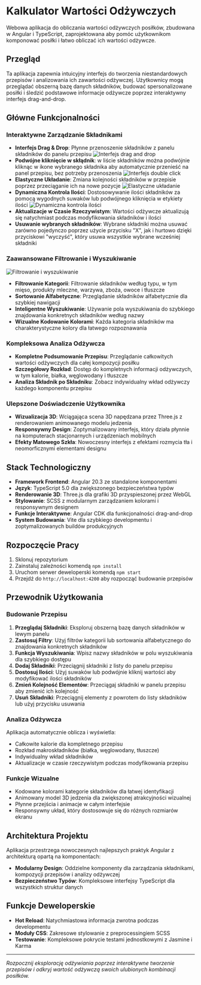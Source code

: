 # Kalkulator Wartości Odżywczych

Webowa aplikacja do obliczania wartości odżywczych posiłków, zbudowana w Angular i TypeScript, zaprojektowana aby pomóc użytkownikom komponować posiłki i łatwo obliczać ich wartości odżywcze.

## Przegląd

Ta aplikacja zapewnia intuicyjny interfejs do tworzenia niestandardowych przepisów i analizowania ich zawartości odżywczej. Użytkownicy mogą przeglądać obszerną bazę danych składników, budować spersonalizowane posiłki i śledzić podstawowe informacje odżywcze poprzez interaktywny interfejs drag-and-drop.

## Główne Funkcjonalności

### Interaktywne Zarządzanie Składnikami
- **Interfejs Drag & Drop**: Płynne przenoszenie składników z panelu składników do panelu przepisu
![Interfejs drag and drop](/Nutrients-test/functionality-gifs/Dodawanie-skladnikow-drag-n-drop.gif)
- **Podwójne kliknięcie w skłądnik**: w liście składników można podwójnie kliknąc w ikone wybranego składnika aby automatycznie przenieść na panel przepisu, bez potrzeby przenoszenia
![Interfejs double click](/Nutrients-test/functionality-gifs/Dodawanie-skladnikow-double-click.gif)
- **Elastyczne Układanie**: Zmiana kolejności składników w przepisie poprzez przeciąganie ich na nowe pozycje
![Elastyczne układanie](/Nutrients-test/functionality-gifs/Przestawianie-skladnikow-i-usuwanie.gif)
- **Dynamiczna Kontrola Ilości**: Dostosowywanie ilości składników za pomocą wygodnych suwaków lub podwójnego kliknięcia w etykiety ilości
![Dynamiczna kontrola ilości](/Nutrients-test/functionality-gifs/Aktualizacja-wartosci-po-zmianach-gramatury.gif)
- **Aktualizacje w Czasie Rzeczywistym**: Wartości odżywcze aktualizują się natychmiast podczas modyfikowania składników i ilości
- **Usuwanie wybranych składników**: Wybrane składniki można usuwać zarówno pojedynczo poprzez użycie przycisku "X", jak i hurtowo dzięki przyciskowi "wyczyść", który usuwa wszystkie wybrane wcześniej składniki 

### Zaawansowane Filtrowanie i Wyszukiwanie
![Filtrowanie i wyszukiwanie](/Nutrients-test/functionality-gifs/Filtrowanie-skladnikow.gif)
- **Filtrowanie Kategorii**: Filtrowanie składników według typu, w tym mięso, produkty mleczne, warzywa, zboża, owoce i tłuszcze
- **Sortowanie Alfabetyczne**: Przeglądanie składników alfabetycznie dla szybkiej nawigacji
- **Inteligentne Wyszukiwanie**: Używanie pola wyszukiwania do szybkiego znajdowania konkretnych składników według nazwy
- **Wizualne Kodowanie Kolorami**: Każda kategoria składników ma charakterystyczne kolory dla łatwego rozpoznawania

### Kompleksowa Analiza Odżywcza
- **Kompletne Podsumowanie Przepisu**: Przeglądanie całkowitych wartości odżywczych dla całej kompozycji posiłku
- **Szczegółowy Rozkład**: Dostęp do kompletnych informacji odżywczych, w tym kalorie, białka, węglowodany i tłuszcze
- **Analiza Składnik po Składniku**: Zobacz indywidualny wkład odżywczy każdego komponentu przepisu

### Ulepszone Doświadczenie Użytkownika
- **Wizualizacja 3D**: Wciągająca scena 3D napędzana przez Three.js z renderowaniem animowanego modelu jedzenia
- **Responsywny Design**: Zoptymalizowany interfejs, który działa płynnie na komputerach stacjonarnych i urządzeniach mobilnych
- **Efekty Matowego Szkła**: Nowoczesny interfejs z efektami rozmycia tła i neomorficznymi elementami designu

## Stack Technologiczny

- **Framework Frontend**: Angular 20.3 ze standalone komponentami
- **Język**: TypeScript 5.0 dla zwiększonego bezpieczeństwa typów
- **Renderowanie 3D**: Three.js dla grafiki 3D przyspieszonej przez WebGL
- **Stylowanie**: SCSS z modularnym zarządzaniem kolorami i responsywnym designem
- **Funkcje Interaktywne**: Angular CDK dla funkcjonalności drag-and-drop
- **System Budowania**: Vite dla szybkiego developmentu i zoptymalizowanych buildów produkcyjnych

## Rozpoczęcie Pracy

1. Sklonuj repozytorium
2. Zainstaluj zależności komendą `npm install`
3. Uruchom serwer deweloperski komendą `npm start`
4. Przejdź do `http://localhost:4200` aby rozpocząć budowanie przepisów

## Przewodnik Użytkowania

### Budowanie Przepisu
1. **Przeglądaj Składniki**: Eksploruj obszerną bazę danych składników w lewym panelu
2. **Zastosuj Filtry**: Użyj filtrów kategorii lub sortowania alfabetycznego do znajdowania konkretnych składników
3. **Funkcja Wyszukiwania**: Wpisz nazwy składników w polu wyszukiwania dla szybkiego dostępu
4. **Dodaj Składniki**: Przeciągnij składniki z listy do panelu przepisu
5. **Dostosuj Ilości**: Użyj suwaków lub podwójnie kliknij wartości aby modyfikować ilości składników
6. **Zmień Kolejność Elementów**: Przeciągaj składniki w panelu przepisu aby zmienić ich kolejność
7. **Usuń Składniki**: Przeciągnij elementy z powrotem do listy składników lub użyj przycisku usuwania

### Analiza Odżywcza
Aplikacja automatycznie oblicza i wyświetla:
- Całkowite kalorie dla kompletnego przepisu
- Rozkład makroskładników (białka, węglowodany, tłuszcze)
- Indywidualny wkład składników
- Aktualizacje w czasie rzeczywistym podczas modyfikowania przepisu

### Funkcje Wizualne
- Kodowane kolorami kategorie składników dla łatwej identyfikacji
- Animowany model 3D jedzenia dla zwiększonej atrakcyjności wizualnej
- Płynne przejścia i animacje w całym interfejsie
- Responsywny układ, który dostosowuje się do różnych rozmiarów ekranu

## Architektura Projektu

Aplikacja przestrzega nowoczesnych najlepszych praktyk Angular z architekturą opartą na komponentach:

- **Modularny Design**: Oddzielne komponenty dla zarządzania składnikami, kompozycji przepisów i analizy odżywczej
- **Bezpieczeństwo Typów**: Kompleksowe interfejsy TypeScript dla wszystkich struktur danych

## Funkcje Deweloperskie

- **Hot Reload**: Natychmiastowa informacja zwrotna podczas developmentu
- **Moduły CSS**: Zakresowe stylowanie z preprocessingiem SCSS
- **Testowanie**: Kompleksowe pokrycie testami jednostkowymi z Jasmine i Karma

---

*Rozpocznij eksplorację odżywiania poprzez interaktywne tworzenie przepisów i odkryj wartość odżywczą swoich ulubionych kombinacji posiłków.*
